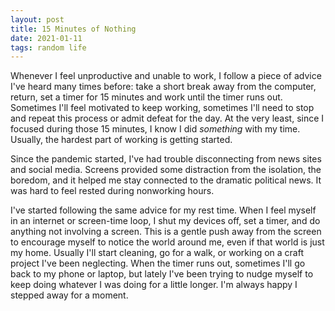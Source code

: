 ```yaml
---
layout: post
title: 15 Minutes of Nothing
date: 2021-01-11
tags: random life
---
```


Whenever I feel unproductive and unable to work, I follow a piece of advice I've heard many times before: take a short break away from the computer, return, set a timer for 15 minutes and work until the timer runs out. Sometimes I'll feel motivated to keep working, sometimes I'll need to stop and repeat this process or admit defeat for the day. At the very least, since I focused during those 15 minutes, I know I did _something_ with my time. Usually, the hardest part of working is getting started.

Since the pandemic started, I've had trouble disconnecting from news sites and social media. Screens provided some distraction from the isolation, the boredom, and it helped me stay connected to the dramatic political news. It was hard to feel rested during nonworking hours.

I've started following the same advice for my rest time. When I feel myself in an internet or screen-time loop, I shut my devices off, set a timer, and do anything not involving a screen. This is a gentle push away from the screen to encourage myself to notice the world around me, even if that world is just my home. Usually I'll start cleaning, go for a walk, or working on a craft project I've been neglecting. When the timer runs out, sometimes I'll go back to my phone or laptop, but lately I've been trying to nudge myself to keep doing whatever I was doing for a little longer. I'm always happy I stepped away for a moment.
